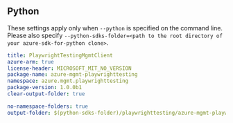 ## Python

These settings apply only when `--python` is specified on the command line.
Please also specify `--python-sdks-folder=<path to the root directory of your azure-sdk-for-python clone>`.

``` yaml $(python)
title: PlaywrightTestingMgmtClient
azure-arm: true
license-header: MICROSOFT_MIT_NO_VERSION
package-name: azure-mgmt-playwrighttesting
namespace: azure.mgmt.playwrighttesting
package-version: 1.0.0b1
clear-output-folder: true
```

``` yaml $(python)
no-namespace-folders: true
output-folder: $(python-sdks-folder)/playwrighttesting/azure-mgmt-playwrighttesting/azure/mgmt/playwrighttesting
```
